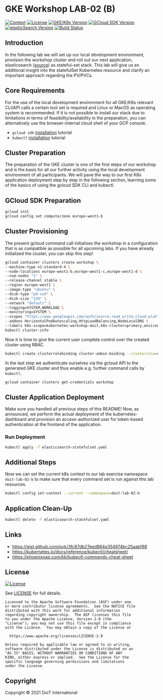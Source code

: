 # GKE Workshop LAB-02 (B)

[![Context](https://img.shields.io/badge/GKE%20Fundamentals-1-blue.svg)](https://opensource.org/licenses/Apache-2.0)
[![License](https://img.shields.io/badge/License-Apache%202.0-blue.svg)](https://opensource.org/licenses/Apache-2.0)
[![GKE/K8s Version](https://img.shields.io/badge/k8s%20version-1.18.20-blue.svg)](#)
[![GCloud SDK Version](https://img.shields.io/badge/gcloud%20version-359.0.0-blue.svg)](#)
[![elasticSearch Version](https://img.shields.io/badge/elasticsearch%20version-6.2.4-green.svg)](#)
[![Build Status](https://img.shields.io/badge/status-unstable-E47911.svg)](#)

## Introduction

In the following lab we will set up our local development environment, provision the workshop cluster and roll out our next application, elasticsearch ([source](https://www.elastic.co/guide/en/cloud-on-k8s/current/k8s-quickstart.html)) as stateful-set stack. This lab will give us an additional insight into the statefulSet Kubernetes resource and clarify an important approach regarding the PV/PVCs.

## Core Requirements

For the use of the local development environment for all GKE/K8s relevant CLI/API calls a certain tool set is required and Linux or MacOS as operating system is recommended. If it is not possible to install our stack due to limitations in terms of feasibility/availability in the preparation, you can alternatively use the browser-internal cloud shell of your GCP console.

- `gcloud sdk` [installation](https://cloud.google.com/sdk/docs/install) tutorial
- `kubectl` [installation](https://kubernetes.io/docs/tasks/tools/) tutorial

## Cluster Preparation

The preparation of the GKE cluster is one of the first steps of our workshop and is the basis for all our further activity using the local development environment of all participants. We will pave the way to our first K8s application deployment step by step in the following section, learning some of the basics of using the gcloud SDK CLI and kubectl.

## GCloud SDK Preparation

```bash
gcloud init
gcloud config set compute/zone europe-west1-b
```

## Cluster Provisioning

The present gcloud command call initializes the workshop in a configuration that is as compatible as possible for all upcoming labs. If you have already initialized the cluster, you can skip this step!

```bash
gcloud container clusters create workshop \
--machine-type n1-standard-4 \
--node-locations europe-west1-b,europe-west1-c,europe-west1-d \
--num-nodes "1" \
--release-channel stable \
--region europe-west1 \
--image-type "ubuntu" \
--disk-type "pd-ssd" \
--disk-size "120" \
--network "default" \
--logging=SYSTEM,WORKLOAD \
--monitoring=SYSTEM \
--scopes "https://www.googleapis.com/auth/source.read_write,cloud-platform" \
--addons HorizontalPodAutoscaling,HttpLoadBalancing,NodeLocalDNS \
--labels k8s-scope=kubernetes-workshop-doit,k8s-cluster=primary,environment=workshop && \
kubectl cluster-info
```

Now it is time to give the current user complete control over the created cluster using RBAC.

```bash
kubectl create clusterrolebinding cluster-admin-binding --clusterrole=cluster-admin --user=$(gcloud config get-value account)
```

In the last step we authenticate ourselves via the gcloud API to the generated GKE cluster and thus enable e.g. further command calls by `kubectl`.

```bash
gcloud container clusters get-credentials workshop
```

## Cluster Application Deployment

Make sure you handled all previous steps of this README! Now, as announced, we perform the actual deployment of the kubernetes-dashboard and provision an access-authorized user for token-based authentication at the frontend of the application.

### Run Deployment

```bash
kubectl apply -f elasticsearch-statefulset.yaml
```

## Additional Steps

Now we can set the current k8s context to our lab exercise namespace `doit-lab-02-b` to make sure that every command set is run against this lab resources.

```bash
kubectl config set-context --current --namespace=doit-lab-02-b
```

## Application Clean-Up

```bash
kubectl delete -f elasticsearch-statefulset.yaml
```

## Links

- https://gist.github.com/pyk/3fc87db27eed864e354974bc25aabf88
- https://kubernetes.io/docs/reference/kubectl/cheatsheet/
- https://phoenixnap.com/kb/kubectl-commands-cheat-sheet

## License

[![License](https://img.shields.io/badge/License-Apache%202.0-blue.svg)](https://opensource.org/licenses/Apache-2.0)

See [LICENSE](LICENSE) for full details.

    Licensed to the Apache Software Foundation (ASF) under one
    or more contributor license agreements.  See the NOTICE file
    distributed with this work for additional information
    regarding copyright ownership.  The ASF licenses this file
    to you under the Apache License, Version 2.0 (the
    "License"); you may not use this file except in compliance
    with the License.  You may obtain a copy of the License at

      https://www.apache.org/licenses/LICENSE-2.0

    Unless required by applicable law or agreed to in writing,
    software distributed under the License is distributed on an
    "AS IS" BASIS, WITHOUT WARRANTIES OR CONDITIONS OF ANY
    KIND, either express or implied.  See the License for the
    specific language governing permissions and limitations
    under the License.

## Copyright

Copyright © 2021 DoiT International

